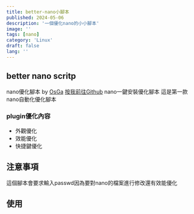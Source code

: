 ```yaml
---
title: better-nano小腳本
published: 2024-05-06
description: '一個優化nano的小小腳本'
image: ''
tags: [nano]
category: 'Linux'
draft: false 
lang: ''
---
```

## better nano scritp 
nano優化腳本 by [OsGa][1]
[按我前往Github][2]
nano一鍵安裝優化腳本
這是第一款nano自動化優化腳本
### plugin優化內容
- 外觀優化 
- 效能優化 
- 快捷鍵優化 
  
## 注意事項
這個腳本會要求輸入passwd因為要對nano的檔案進行修改還有效能優化

## 使用



  [1]: https://www.osga.lol/#
  [2]: https://github.com/osga24/better_nano
